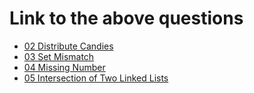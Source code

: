 # Link to the above questions

- [02 Distribute Candies](https://leetcode.com/explore/challenge/card/march-leetcoding-challenge-2021/588/week-1-march-1st-march-7th/3657/)
- [03 Set Mismatch](https://leetcode.com/explore/challenge/card/march-leetcoding-challenge-2021/588/week-1-march-1st-march-7th/3658/)
- [04 Missing Number](https://leetcode.com/explore/challenge/card/march-leetcoding-challenge-2021/588/week-1-march-1st-march-7th/3659/)
- [05 Intersection of Two Linked Lists](https://leetcode.com/explore/challenge/card/march-leetcoding-challenge-2021/588/week-1-march-1st-march-7th/3660/)
